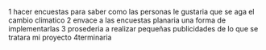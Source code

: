 1 hacer encuestas para saber como las personas le gustaria que se aga el cambio climatico
2 envace a las encuestas planaria una forma de implementarlas
3 prosederia a realizar pequeñas publicidades de lo que se tratara mi proyecto 
4terminaria





